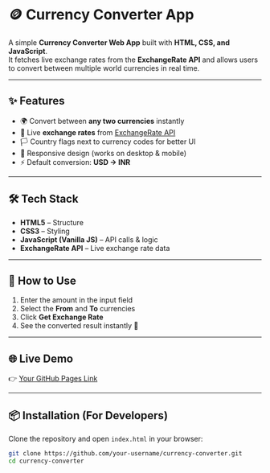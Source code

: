 # 🪙 Currency Converter App

A simple **Currency Converter Web App** built with **HTML, CSS, and JavaScript**.  
It fetches live exchange rates from the **ExchangeRate API** and allows users to convert between multiple world currencies in real time.  

---

## ✨ Features
- 🌍 Convert between **any two currencies** instantly  
- 📡 Live **exchange rates** from [ExchangeRate API](https://www.exchangerate-api.com/)  
- 🏳️ Country flags next to currency codes for better UI  
- 📱 Responsive design (works on desktop & mobile)  
- ⚡ Default conversion: **USD → INR**  

---

## 🛠️ Tech Stack
- **HTML5** – Structure  
- **CSS3** – Styling  
- **JavaScript (Vanilla JS)** – API calls & logic  
- **ExchangeRate API** – Live exchange rate data  

---

## 🚀 How to Use
1. Enter the amount in the input field  
2. Select the **From** and **To** currencies  
3. Click **Get Exchange Rate**  
4. See the converted result instantly 🎉  

---

## 🌐 Live Demo
👉 [Your GitHub Pages Link](https://your-username.github.io/currency-converter/)  

---

## 📦 Installation (For Developers)
Clone the repository and open `index.html` in your browser:  

```bash
git clone https://github.com/your-username/currency-converter.git
cd currency-converter
